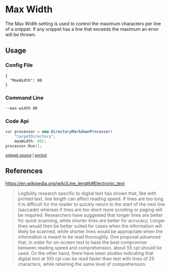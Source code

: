 <!--
GENERATED FILE - DO NOT EDIT
This file was generated by [MarkdownSnippets](https://github.com/SimonCropp/MarkdownSnippets).
Source File: /docs/mdsource/max-width.source.md
To change this file edit the source file and then run MarkdownSnippets.
-->

# Max Width

The Max Width setting is used to control the maximum characters per line of a snippet. If any snippet has a line that exceeds the maximum an error will be thrown.


## Usage


### Config File

```
{
  "MaxWidth": 80
}
```


### Command Line

```
--max-width 80
```


### Code Api

<!-- snippet: DirectoryMarkdownProcessorRunMaxWidth -->
<a id='7e0c3c25'></a>
```cs
var processor = new DirectoryMarkdownProcessor(
    "targetDirectory",
    maxWidth: 80);
processor.Run();
```
<sup><a href='/src/Tests/Snippets/Usage.cs#L30-L37' title='Snippet source file'>snippet source</a> | <a href='#7e0c3c25' title='Start of snippet'>anchor</a></sup>
<!-- endSnippet -->


## References

https://en.wikipedia.org/wiki/Line_length#Electronic_text

> Legibility research specific to digital text has shown that, like with printed text, line length can affect reading speed. If lines are too long it is difficult for the reader to quickly return to the start of the next line (saccade) whereas if lines are too short more scrolling or paging will be required. Researchers have suggested that longer lines are better for quick scanning, while shorter lines are better for accuracy. Longer lines would then be better suited for cases when the information will likely be scanned, while shorter lines would be appropriate when the information is meant to be read thoroughly. One proposal advanced that, in order for on-screen text to have the best compromise between reading speed and comprehension, about 55 cpl should be used. On the other hand, there have been studies indicating that digital text at 100 cpl can be read faster than text with lines of 25 characters, while retaining the same level of comprehension.
